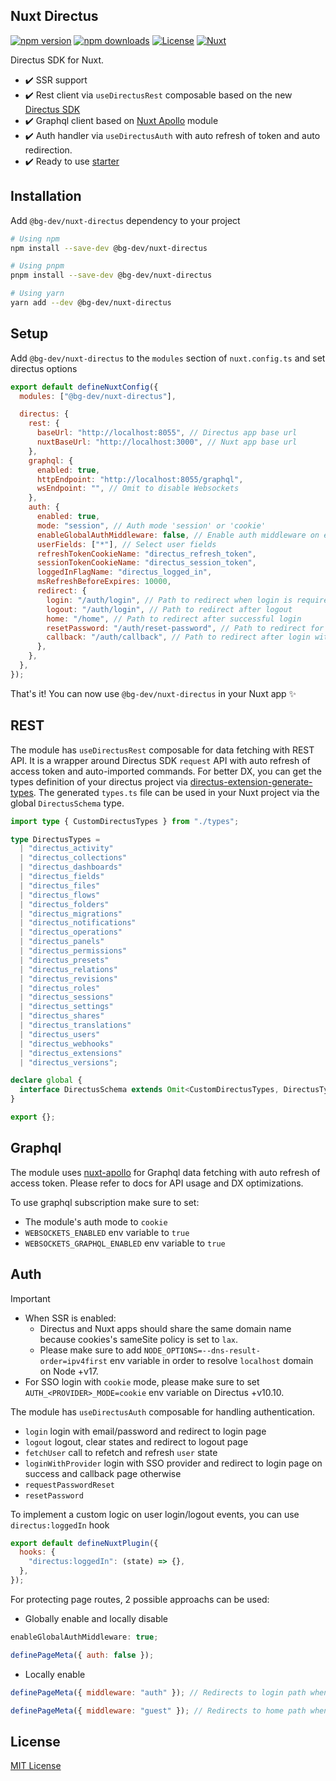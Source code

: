 ## Nuxt Directus

[![npm version][npm-version-src]][npm-version-href]
[![npm downloads][npm-downloads-src]][npm-downloads-href]
[![License][license-src]][license-href]
[![Nuxt][nuxt-src]][nuxt-href]

Directus SDK for Nuxt.

- ✔️ SSR support
- ✔️ Rest client via `useDirectusRest` composable based on the new [Directus SDK](https://github.com/directus/directus/tree/main/sdk)
- ✔️ Graphql client based on [Nuxt Apollo](https://github.com/becem-gharbi/nuxt-apollo) module
- ✔️ Auth handler via `useDirectusAuth` with auto refresh of token and auto redirection.
- ✔️ Ready to use [starter](https://github.com/becem-gharbi/directus-starter)

## Installation

Add `@bg-dev/nuxt-directus` dependency to your project

```bash
# Using npm
npm install --save-dev @bg-dev/nuxt-directus

# Using pnpm
pnpm install --save-dev @bg-dev/nuxt-directus

# Using yarn
yarn add --dev @bg-dev/nuxt-directus
```

## Setup

Add `@bg-dev/nuxt-directus` to the `modules` section of `nuxt.config.ts` and set directus options

```js
export default defineNuxtConfig({
  modules: ["@bg-dev/nuxt-directus"],

  directus: {
    rest: {
      baseUrl: "http://localhost:8055", // Directus app base url
      nuxtBaseUrl: "http://localhost:3000", // Nuxt app base url
    },
    graphql: {
      enabled: true,
      httpEndpoint: "http://localhost:8055/graphql",
      wsEndpoint: "", // Omit to disable Websockets
    },
    auth: {
      enabled: true,
      mode: "session", // Auth mode 'session' or 'cookie'
      enableGlobalAuthMiddleware: false, // Enable auth middleware on every page
      userFields: ["*"], // Select user fields
      refreshTokenCookieName: "directus_refresh_token",
      sessionTokenCookieName: "directus_session_token",
      loggedInFlagName: "directus_logged_in",
      msRefreshBeforeExpires: 10000,
      redirect: {
        login: "/auth/login", // Path to redirect when login is required
        logout: "/auth/login", // Path to redirect after logout
        home: "/home", // Path to redirect after successful login
        resetPassword: "/auth/reset-password", // Path to redirect for password reset
        callback: "/auth/callback", // Path to redirect after login with provider
      },
    },
  },
});
```

That's it! You can now use `@bg-dev/nuxt-directus` in your Nuxt app ✨

## REST

The module has `useDirectusRest` composable for data fetching with REST API. It is a wrapper around Directus SDK `request` API with auto refresh of access token and auto-imported commands.
For better DX, you can get the types definition of your directus project via [directus-extension-generate-types](https://github.com/maltejur/directus-extension-generate-types). The generated `types.ts` file can be used in your Nuxt project via the global `DirectusSchema` type.

```ts
import type { CustomDirectusTypes } from "./types";

type DirectusTypes =
  | "directus_activity"
  | "directus_collections"
  | "directus_dashboards"
  | "directus_fields"
  | "directus_files"
  | "directus_flows"
  | "directus_folders"
  | "directus_migrations"
  | "directus_notifications"
  | "directus_operations"
  | "directus_panels"
  | "directus_permissions"
  | "directus_presets"
  | "directus_relations"
  | "directus_revisions"
  | "directus_roles"
  | "directus_sessions"
  | "directus_settings"
  | "directus_shares"
  | "directus_translations"
  | "directus_users"
  | "directus_webhooks"
  | "directus_extensions"
  | "directus_versions";

declare global {
  interface DirectusSchema extends Omit<CustomDirectusTypes, DirectusTypes> {}
}

export {};
```

## Graphql

The module uses [nuxt-apollo](https://github.com/becem-gharbi/nuxt-apollo) for Graphql data fetching with auto refresh of access token. Please refer to docs for API usage and DX optimizations.

To use graphql subscription make sure to set:

- The module's auth mode to `cookie`
- `WEBSOCKETS_ENABLED` env variable to `true`
- `WEBSOCKETS_GRAPHQL_ENABLED` env variable to `true`

## Auth

> [!IMPORTANT]
>
> - When SSR is enabled:
>   - Directus and Nuxt apps should share the same domain name because cookies's sameSite policy is set to `lax`.
>   - Please make sure to add `NODE_OPTIONS=--dns-result-order=ipv4first` env variable in order to resolve `localhost` domain on Node +v17.
> - For SSO login with `cookie` mode, please make sure to set `AUTH_<PROVIDER>_MODE=cookie` env variable on Directus +v10.10.

The module has `useDirectusAuth` composable for handling authentication.

- `login` login with email/password and redirect to login page
- `logout` logout, clear states and redirect to logout page
- `fetchUser` call to refetch and refresh `user` state
- `loginWithProvider` login with SSO provider and redirect to login page on success and callback page otherwise
- `requestPasswordReset`
- `resetPassword`

To implement a custom logic on user login/logout events, you can use `directus:loggedIn` hook

```js
export default defineNuxtPlugin({
  hooks: {
    "directus:loggedIn": (state) => {},
  },
});
```

For protecting page routes, 2 possible approachs can be used:

- Globally enable and locally disable

```js
enableGlobalAuthMiddleware: true;
```

```js
definePageMeta({ auth: false });
```

- Locally enable

```js
definePageMeta({ middleware: "auth" }); // Redirects to login path when not loggedIn
```

```js
definePageMeta({ middleware: "guest" }); // Redirects to home path when loggedIn
```

## License

[MIT License](./LICENSE)

<!-- Badges -->

[npm-version-src]: https://img.shields.io/npm/v/@bg-dev/nuxt-directus/latest.svg?style=flat&colorA=18181B&colorB=28CF8D
[npm-version-href]: https://npmjs.com/package/@bg-dev/nuxt-directus
[npm-downloads-src]: https://img.shields.io/npm/dt/@bg-dev/nuxt-directus.svg?style=flat&colorA=18181B&colorB=28CF8D
[npm-downloads-href]: https://npmjs.com/package/@bg-dev/nuxt-directus
[license-src]: https://img.shields.io/npm/l/@bg-dev/nuxt-directus.svg?style=flat&colorA=18181B&colorB=28CF8D
[license-href]: https://npmjs.com/package/@bg-dev/nuxt-directus
[nuxt-src]: https://img.shields.io/badge/Nuxt-18181B?logo=nuxt.js
[nuxt-href]: https://nuxt.com
